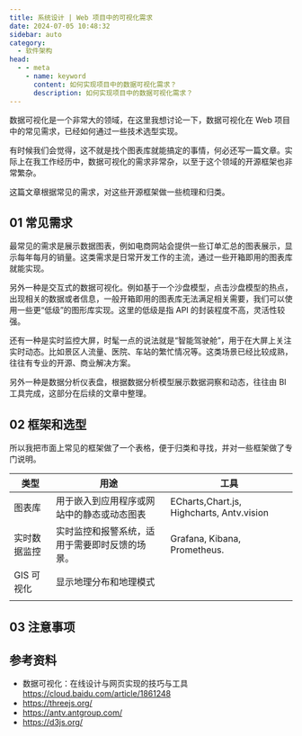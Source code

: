 ```yaml
---
title: 系统设计 | Web 项目中的可视化需求
date: 2024-07-05 10:48:32
sidebar: auto
category:
  - 软件架构
head:
  - - meta
    - name: keyword
      content: 如何实现项目中的数据可视化需求？
      description: 如何实现项目中的数据可视化需求？
---
```


数据可视化是一个非常大的领域，在这里我想讨论一下，数据可视化在 Web 项目中的常见需求，已经如何通过一些技术选型实现。

有时候我们会觉得，这不就是找个图表库就能搞定的事情，何必还写一篇文章。实际上在我工作经历中，数据可视化的需求非常杂，以至于这个领域的开源框架也非常繁杂。

这篇文章根据常见的需求，对这些开源框架做一些梳理和归类。

## 01 常见需求

最常见的需求是展示数据图表，例如电商网站会提供一些订单汇总的图表展示，显示每年每月的销量。这类需求是日常开发工作的主流，通过一些开箱即用的图表库就能实现。

另外一种是交互式的数据可视化。例如基于一个沙盘模型，点击沙盘模型的热点，出现相关的数据或者信息，一般开箱即用的图表库无法满足相关需要，我们可以使用一些更“低级”的图形库实现。这里的低级是指 API 的封装程度不高，灵活性较强。

还有一种是实时监控大屏，时髦一点的说法就是“智能驾驶舱”，用于在大屏上关注实时动态。比如景区人流量、医院、车站的繁忙情况等。这类场景已经比较成熟，往往有专业的开源、商业解决方案。

另外一种是数据分析仪表盘，根据数据分析模型展示数据洞察和动态，往往由 BI 工具完成，这部分在后续的文章中整理。

## 02 框架和选型

所以我把市面上常见的框架做了一个表格，便于归类和寻找，并对一些框架做了专门说明。

| 类型      | 用途                      | 工具                                        |
|---------|-------------------------|-------------------------------------------|
| 图表库     | 用于嵌入到应用程序或网站中的静态或动态图表   | ECharts,Chart.js, Highcharts, Antv.vision |
| 实时数据监控  | 实时监控和报警系统，适用于需要即时反馈的场景。 | Grafana, Kibana, Prometheus.              |
| GIS 可视化 | 显示地理分布和地理模式             |                                           |
|         |                         |                                           |


## 03 注意事项

## 参考资料

- 数据可视化：在线设计与网页实现的技巧与工具 https://cloud.baidu.com/article/1861248
- https://threejs.org/
- https://antv.antgroup.com/
- https://d3js.org/